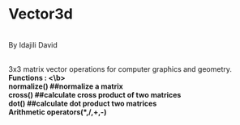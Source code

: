 # Vector3d
<br> By Idajili David 

<br> 3x3 matrix vector operations for computer graphics and geometry. 
<br><b> Functions : <\b>
  <br>normalize() ##normalize a matrix
  <br>cross() ##calculate cross product of two matrices
  <br>dot() ##calculate dot product two matrices
  <br>Arithmetic operators(*,/,+,-)
 
